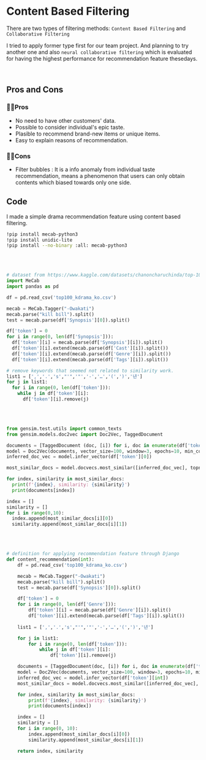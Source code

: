 # Content Based Filtering

 There are two types of filtering methods: `Content Based Filtering` and `Collaborative Filtering`

 I tried to apply former type first for our team project. And planning to try another one and also `neural collaborative filtering` which is evaluated for having the highest performance for recommendation feature thesedays.

<br>

 ## Pros and Cons


### 🙆‍♂️Pros
- No need to have other customers' data.
- Possible to consider individual's epic taste.
- Plasible to recommend brand-new items or unique items.
- Easy to explain reasons of recommendation.

### 🤦‍♂️Cons

- Filter bubbles : It is a info anomaly from individual taste recommendation, means a phenomenon that users can only obtain contents which biased towards only one side.

## Code

I made a simple drama recommendation feature using content based filtering.

```bash
!pip install mecab-python3
!pip install unidic-lite
!pip install --no-binary :all: mecab-python3
```

<br><br>

```python
# dataset from https://www.kaggle.com/datasets/chanoncharuchinda/top-100-korean-drama-mydramalist
import MeCab
import pandas as pd

df = pd.read_csv('top100_kdrama_ko.csv')

mecab = MeCab.Tagger("-Owakati")
mecab.parse("kill bill").split()
test = mecab.parse(df['Synopsis'][0]).split()

df['token'] = 0
for i in range(0, len(df['Synopsis'])):
  df['token'][i] = mecab.parse(df['Synopsis'][i]).split()
  df['token'][i].extend(mecab.parse(df['Cast'][i]).split())
  df['token'][i].extend(mecab.parse(df['Genre'][i]).split())
  df['token'][i].extend(mecab.parse(df['Tags'][i]).split())

# remove keywords that seemed not related to similarity work.
list1 = [',','.','s',"'",'"','-','…','(',')','년']
for j in list1:
  for i in range(0, len(df['token'])):
    while j in df['token'][i]:
      df['token'][i].remove(j)
```

<br><br>

```python
from gensim.test.utils import common_texts
from gensim.models.doc2vec import Doc2Vec, TaggedDocument

documents = [TaggedDocument (doc, [i]) for i, doc in enumerate(df['token'])]
model = Doc2Vec(documents, vector_size=100, window=3, epochs=10, min_count=0, workers=4)
inferred_doc_vec = model.infer_vector(df['token'][0])

most_similar_docs = model.docvecs.most_similar([inferred_doc_vec], topn=10)

for index, similarity in most_similar_docs:
  print(f'{index}, similarity: {similarity}')
  print(documents[index])

index = []
similarity = []
for i in range(0,10):
  index.append(most_similar_docs[i][0])
  similarity.append(most_similar_docs[i][1])
```
<br><br>

```python
# definition for applying recommendation feature through Django
def content_recommendation(int):
    df = pd.read_csv('top100_kdrama_ko.csv')

    mecab = MeCab.Tagger("-Owakati")
    mecab.parse("kill bill").split()
    test = mecab.parse(df['Synopsis'][0]).split()

    df['token'] = 0
    for i in range(0, len(df['Genre'])):
        df['token'][i] = mecab.parse(df['Genre'][i]).split()
        df['token'][i].extend(mecab.parse(df['Tags'][i]).split())
    
    list1 = [',','.','s',"'",'"','-','…','(',')','년']

    for j in list1:
        for i in range(0, len(df['token'])):
            while j in df['token'][i]:
                df['token'][i].remove(j)

    documents = [TaggedDocument(doc, [i]) for i, doc in enumerate(df['token'])]
    model = Doc2Vec(documents, vector_size=100, window=3, epochs=10, min_count=0, workers=4)
    inferred_doc_vec = model.infer_vector(df['token'][int])
    most_similar_docs = model.docvecs.most_similar([inferred_doc_vec], topn=10)

    for index, similarity in most_similar_docs:
        print(f'{index}, similarity: {similarity}')
        print(documents[index])

    index = []
    similarity = []
    for i in range(0, 10):
        index.append(most_similar_docs[i][0])
        similarity.append(most_similar_docs[i][1])

    return index, similarity
```